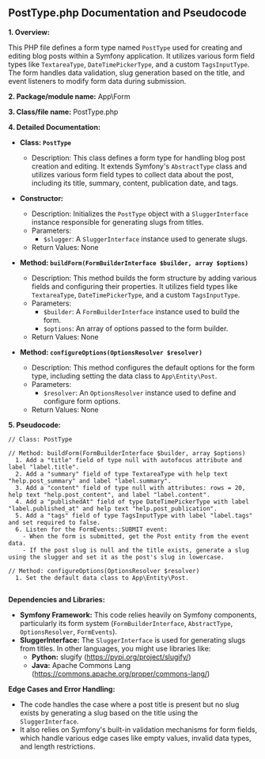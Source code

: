 ## PostType.php Documentation and Pseudocode

**1. Overview:**

This PHP file defines a form type named `PostType` used for creating and editing blog posts within a Symfony application. It utilizes various form field types like `TextareaType`, `DateTimePickerType`, and a custom `TagsInputType`. The form handles data validation, slug generation based on the title, and event listeners to modify form data during submission.

**2. Package/module name:** App\Form

**3. Class/file name:** PostType.php

**4. Detailed Documentation:**


* **Class: `PostType`**
    -  Description: This class defines a form type for handling blog post creation and editing. It extends Symfony's `AbstractType` class and utilizes various form field types to collect data about the post, including its title, summary, content, publication date, and tags.

* **Constructor:**
    - Description: Initializes the `PostType` object with a `SluggerInterface` instance responsible for generating slugs from titles.
    - Parameters:
        - `$slugger`: A `SluggerInterface` instance used to generate slugs.
    - Return Values: None

* **Method: `buildForm(FormBuilderInterface $builder, array $options)`**
    - Description: This method builds the form structure by adding various fields and configuring their properties. It utilizes field types like `TextareaType`, `DateTimePickerType`, and a custom `TagsInputType`. 
    - Parameters:
        - `$builder`: A `FormBuilderInterface` instance used to build the form.
        - `$options`: An array of options passed to the form builder.
    - Return Values: None

* **Method: `configureOptions(OptionsResolver $resolver)`**
    - Description: This method configures the default options for the form type, including setting the data class to `App\Entity\Post`.
    - Parameters:
        - `$resolver`: An `OptionsResolver` instance used to define and configure form options.
    - Return Values: None

**5. Pseudocode:**



```
// Class: PostType

// Method: buildForm(FormBuilderInterface $builder, array $options)
  1. Add a "title" field of type null with autofocus attribute and label "label.title".
  2. Add a "summary" field of type TextareaType with help text "help.post_summary" and label "label.summary".
  3. Add a "content" field of type null with attributes: rows = 20, help text "help.post_content", and label "label.content".
  4. Add a "publishedAt" field of type DateTimePickerType with label "label.published_at" and help text "help.post_publication".
  5. Add a "tags" field of type TagsInputType with label "label.tags" and set required to false.
  6. Listen for the FormEvents::SUBMIT event:
    - When the form is submitted, get the Post entity from the event data.
    - If the post slug is null and the title exists, generate a slug using the slugger and set it as the post's slug in lowercase.

// Method: configureOptions(OptionsResolver $resolver)
  1. Set the default data class to App\Entity\Post. 


```



**Dependencies and Libraries:**

* **Symfony Framework:** This code relies heavily on Symfony components, particularly its form system (`FormBuilderInterface`, `AbstractType`, `OptionsResolver`, `FormEvents`).
* **SluggerInterface:** The `SluggerInterface` is used for generating slugs from titles. In other languages, you might use libraries like:
    - **Python:** slugify (https://pypi.org/project/slugify/)
    - **Java:** Apache Commons Lang (https://commons.apache.org/proper/commons-lang/)

**Edge Cases and Error Handling:**

* The code handles the case where a post title is present but no slug exists by generating a slug based on the title using the `SluggerInterface`. 
* It also relies on Symfony's built-in validation mechanisms for form fields, which handle various edge cases like empty values, invalid data types, and length restrictions.



